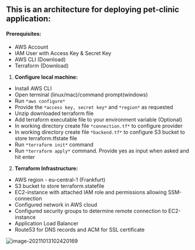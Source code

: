 ## This is an architecture for deploying pet-clinic application:

#### Prerequisites:

- AWS Account
- IAM User with Access Key & Secret Key
- AWS CLI (Download)
- Terraform (Download)

1. **Configure local machine:**

- Install AWS CLI
- Open terminal (linux/mac)/command prompt(windows)
- Run `*aws configure*`
- Provide the `*access key, secret key*` and `*region*` as requested
- Unzip downloaded terraform file
- Add terraform executable file to your environment variable (Optional)
- In working directory create file `*connection.tf*` to configure provider
- In working directory create file `*backend.tf*` to configure S3 bucket to store terraform.tfstate file
- Run `*terraform init*` command
- Run `*terraform apply*` command. Provide yes as input when asked and hit enter

2. **Terraform Infrastructure:**

- AWS region - eu-central-1 (Frankfurt)
- S3 bucket to store terraform.statefile
- EC2-instance with attached IAM role and permissions allowing SSM-connection
- Configured network in AWS cloud
- Configured security groups to determine remote connection to EC2-instance
- Application Load Balancer
- Route53 for DNS records and ACM for SSL certificate


![image-20211013102420169](C:\Users\Borys\AppData\Roaming\Typora\typora-user-images\image-20211013102420169.png)


